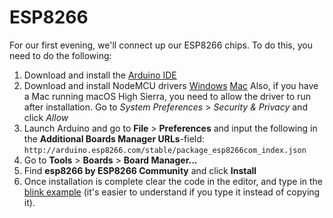 # ESP8266

For our first evening, we'll connect up our ESP8266 chips. To do this, you need to do the following:

1) Download and install the [Arduino IDE](https://www.arduino.cc/en/Main/Software)
2) Download and install NodeMCU drivers
  [Windows](https://github.com/nodemcu/nodemcu-devkit/tree/master/Drivers)
  [Mac](https://www.silabs.com/products/development-tools/software/usb-to-uart-bridge-vcp-drivers)
    Also, if you have a Mac running macOS High Sierra, you need to allow the driver to run after installation. Go to *System Preferences* > *Security & Privacy* and click *Allow*
3) Launch Arduino and go to **File** > **Preferences** and input the following in the **Additional Boards Manager URLs**-field: `http://arduino.esp8266.com/stable/package_esp8266com_index.json`
4) Go to **Tools** > **Boards** > **Board Manager...**
5) Find **esp8266 by ESP8266 Community** and click **Install**
6) Once installation is complete clear the code in the editor, and type in the [blink example](blink.ino) (it's easier to understand if you type it instead of copying it).
